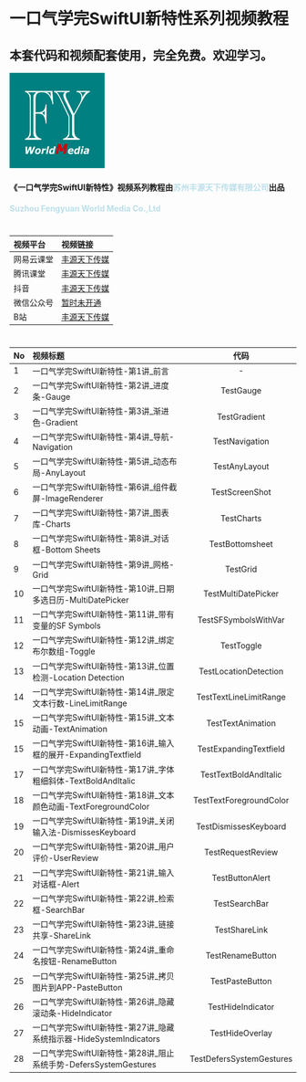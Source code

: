 # 一口气学完SwiftUI新特性系列视频教程
## 本套代码和视频配套使用，完全免费。欢迎学习。
![image info](./logo.png)

#### 《一口气学完SwiftUI新特性》视频系列教程由<strong style="color: lightblue; opacity: 0.80;">苏州丰源天下传媒有限公司</strong>出品
#### <strong style="color: lightblue; opacity: 0.80;">Suzhou Fengyuan World Media Co.,Ltd</strong>

#
| 视频平台 | 视频链接 | 
|:-----------|:------------|
| 网易云课堂    |     [丰源天下传媒](https://study.163.com/provider/480000002275483/course.htm "丰源天下传媒") |
| 腾讯课堂    |     [丰源天下传媒](https://fengyuantianxia.ke.qq.com "丰源天下传媒") |
| 抖音    |     [丰源天下传媒](https://student-api.iyincaishijiao.com/t/dWNtL5k/ "丰源天下传媒") |
| 微信公众号    |     [暂时未开通](暂时未开通 "暂时未开通") |
| B站    |     [丰源天下传媒](https://space.bilibili.com/1311776362 "丰源天下传媒") |

# 
| No | 视频标题 | 代码 |
|:-----------|:------------|:------------:|
| 1    | 一口气学完SwiftUI新特性-第1讲_前言 |   -    |
| 2    | 一口气学完SwiftUI新特性-第2讲_进度条-Gauge |  TestGauge   |
| 3    | 一口气学完SwiftUI新特性-第3讲_渐进色-Gradient |  TestGradient    |
| 4    | 一口气学完SwiftUI新特性-第4讲_导航-Navigation |  TestNavigation  |
| 5    | 一口气学完SwiftUI新特性-第5讲_动态布局-AnyLayout |  TestAnyLayout   |
| 6    | 一口气学完SwiftUI新特性-第6讲_组件截屏-ImageRenderer | TestScreenShot  |
| 7    | 一口气学完SwiftUI新特性-第7讲_图表库-Charts | TestCharts  |
| 8    | 一口气学完SwiftUI新特性-第8讲_对话框-Bottom Sheets |  TestBottomsheet |
| 9    | 一口气学完SwiftUI新特性-第9讲_网格-Grid | TestGrid   |
| 10    | 一口气学完SwiftUI新特性-第10讲_日期多选日历-MultiDatePicker | TestMultiDatePicker  |
| 11    | 一口气学完SwiftUI新特性-第11讲_带有变量的SF Symbols | TestSFSymbolsWithVar  |
| 12    | 一口气学完SwiftUI新特性-第12讲_绑定布尔数组-Toggle | TestToggle |
| 13    | 一口气学完SwiftUI新特性-第13讲_位置检测-Location Detection | TestLocationDetection |
| 14    | 一口气学完SwiftUI新特性-第14讲_限定文本行数-LineLimitRange | TestTextLineLimitRange  |
| 15    | 一口气学完SwiftUI新特性-第15讲_文本动画-TextAnimation |  TestTextAnimation  |
| 15    | 一口气学完SwiftUI新特性-第16讲_输入框的展开-ExpandingTextfield | TestExpandingTextfield |
| 17    | 一口气学完SwiftUI新特性-第17讲_字体粗细斜体-TextBoldAndItalic | TestTextBoldAndItalic |
| 18    | 一口气学完SwiftUI新特性-第18讲_文本颜色动画-TextForegroundColor | TestTextForegroundColor  |
| 19    | 一口气学完SwiftUI新特性-第19讲_关闭输入法-DismissesKeyboard |  TestDismissesKeyboard  |
| 20    | 一口气学完SwiftUI新特性-第20讲_用户评价-UserReview | TestRequestReview  |
| 21    | 一口气学完SwiftUI新特性-第21讲_输入对话框-Alert |  TestButtonAlert  |
| 22    | 一口气学完SwiftUI新特性-第22讲_检索框-SearchBar |  TestSearchBar |
| 23    | 一口气学完SwiftUI新特性-第23讲_链接共享-ShareLink | TestShareLink  |
| 24    | 一口气学完SwiftUI新特性-第24讲_重命名按钮-RenameButton | TestRenameButton  |
| 25    | 一口气学完SwiftUI新特性-第25讲_拷贝图片到APP-PasteButton | TestPasteButton  |
| 26    | 一口气学完SwiftUI新特性-第26讲_隐藏滚动条-HideIndicator |  TestHideIndicator  |
| 27    | 一口气学完SwiftUI新特性-第27讲_隐藏系统指示器-HideSystemIndicators | TestHideOverlay  |
| 28    | 一口气学完SwiftUI新特性-第28讲_阻止系统手势-DefersSystemGestures | TestDefersSystemGestures  | 